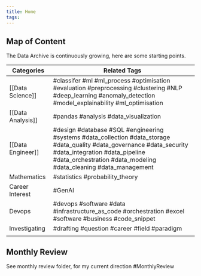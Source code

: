 ```yaml
---
title: Home
tags: 
---
```

## Map of Content

The Data Archive is continuously growing, here are some starting points.

| Categories        | Related Tags                                                                                                                                                                                                                  |
| ----------------- | ----------------------------------------------------------------------------------------------------------------------------------------------------------------------------------------------------------------------------- |
| [[Data Science]]  | #classifer #ml #ml_process #optimisation #evaluation #preprocessing #clustering #NLP #deep_learning #anomaly_detection #model_explainability #ml_optimisation                                                                 |
| [[Data Analysis]] | #pandas #analysis #data_visualization                                                                                                                                                                                         |
| [[Data Engineer]] | #design #database #SQL #engineering #systems #data_collection #data_storage #data_quality #data_governance #data_security #data_integration #data_pipeline #data_orchestration #data_modeling #data_cleaning #data_management |
| Mathematics       | #statistics #probability_theory                                                                                                                                                                                               |
| Career Interest   | #GenAI                                                                                                                                                                                                                        |
| Devops            | #devops #software #data  #infrastructure_as_code #orchestration #excel #software #business #code_snippet                                                                                                                      |
| Investigating     |  #drafting #question #career #field #paradigm                                                                                                                                                                                 |
|                   |                                                                                                                                                                                                                               |


## Monthly Review

See monthly review folder, for my current direction #MonthlyReview





